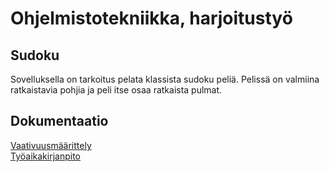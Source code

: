 # Ohjelmistotekniikka, harjoitustyö
## Sudoku

Sovelluksella on tarkoitus pelata klassista sudoku peliä. Pelissä on valmiina ratkaistavia pohjia ja peli itse osaa ratkaista pulmat.
  
## Dokumentaatio

[Vaativuusmäärittely](https://github.com/Pentza/ot-harjoitustyo/blob/master/documentation/vaativuusmaarittely.md)  
[Työaikakirjanpito](https://github.com/Pentza/ot-harjoitustyo/blob/master/documentation/tyoaikakirjanpito.md)

